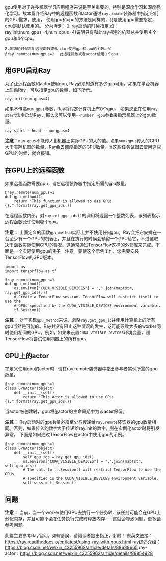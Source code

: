﻿gpu使用对于许多机器学习应用程序来说是至关重要的，特别是深度学习和深度强化学习。故本篇介绍Ray中的远程函数和actor通过`ray.remote`装饰器中指定它们的GPU需求，使用。
 使用gpu和cpu的方法是同样的，只是使用gpu需要指定，cpu是默认使用的。
 分为两步：１.ray启动的时候指定.如：ray.init(num_gpus=4,num_cpus=4)说明只有和此ray相连的机器总共使用４个gpu和4个cpu。
 	
	2.装饰的时候声明远程函数或者actor使用gpu和cpu的个数。如@ray.remote(num_gpus=1)　此远程函数或者actor使用１个gpu.

## 用GPU启动Ray
为了让远程函数和actor使用gpu, Ray必须知道有多少gpu可用。如果在单台机器上启动Ray，可以指定gpu的数量，如下所示。
```
ray.init(num_gpus=4)
```
如果不传递`num_gpus`参数，Ray将假定计算机上有0个gpu。
如果您正在使用`ray start`命令启动Ray，那么您可以使用`--number -gpu`参数来指示机器上的gpu数量。

```
ray start --head --num-gpus=4
```
**注意：**`num-gpus`不能传入比机器上实际GPU的大的值。如果`num-gpus`传入的GPU大于实际机器的数量，Ray会去调度指定的GPU数量，当这些任务试图去使用这些GPU的时候，就会报错。

## 在GPU上的远程函数
如果远程函数需要gpu，请在远程装饰器中指定所需的gpu数量。

```
@ray.remote(num_gpus=1)
def gpu_method():
    return "This function is allowed to use GPUs {}.".format(ray.get_gpu_ids())
```

在远程函数内部，对`ray.get_gpu_ids()`的调用将返回一个整数列表，该列表指示远程函数允许使用哪个gpu。

**注意：** 上面定义的函数`gpu_method`实际上并不使用任何gpu。Ray会把它安排在一台至少有一个GPU的机器上，并且在执行的时候会预留一个GPU给它，不过这取决于函数实际使用GPU的情况。这通常通过TensorFlow这样的外部库来完成。下面是一个实际使用gpu的例子。注意，要使这个示例工作，您需要安装TensorFlow的GPU版本。

```
import os
import tensorflow as tf

@ray.remote(num_gpus=1)
def gpu_method():
    os.environ["CUDA_VISIBLE_DEVICES"] = ",".join(map(str, ray.get_gpu_ids()))
    # Create a TensorFlow session. TensorFlow will restrict itself to use the
    # GPUs specified by the CUDA_VISIBLE_DEVICES environment variable.
    tf.Session()
```
**注意：** 对于实现`gpu_method`来说，忽略`ray.get_gpu_id`并使用计算机上的所有gpu当然是可能的。Ray并没有阻止这种情况的发生，这可能导致太多的worker同时使用相同的GPU。例如，如果未设置`CUDA_VISIBLE_DEVICES`环境变量，则TensorFlow将尝试使用机器上的所有gpu。

## GPU上的actor
在定义使用gpu的actor时，请在ray.remote装饰器中指出参与者实例所需的gpu数量。

```
@ray.remote(num_gpus=1)
class GPUActor(object):
    def __init__(self):
        return "This actor is allowed to use GPUs {}.".format(ray.get_gpu_ids())
```
当actor被创建时，gpu将在actor的生命周期中为该actor保留。

**注意：** Ray启动时的gpu数量必须至少与传递给`ray.remote`装饰器的gpu数量相同。否则，如果传入的数字大于传递给ray.init的数字，则在实例化actor时将引发异常。
下面是如何通过TensorFlow在actor中使用gpu的示例。

```
@ray.remote(num_gpus=1)
class GPUActor(object):
    def __init__(self):
        self.gpu_ids = ray.get_gpu_ids()
        os.environ["CUDA_VISIBLE_DEVICES"] = ",".join(map(str, self.gpu_ids))
        # The call to tf.Session() will restrict TensorFlow to use the GPUs
        # specified in the CUDA_VISIBLE_DEVICES environment variable.
        self.sess = tf.Session()
```

## 问题

**注意：** 当前，当一个worker使用GPU去执行一个任务时，该任务可能会在GPU上分配内存，并且可能不会在任务执行完成时释放内存----这就会导致问题。更多[请参考问题](https://github.com/ray-project/ray/issues/616)。


此篇主要参考Ray官网，如有错误，请阅读者提出指正，谢谢！
原英文链接：https://ray.readthedocs.io/en/latest/using-ray-with-gpus.html
ray综述介绍：https://blog.csdn.net/weixin_43255962/article/details/88689665
ray-actor：https://blog.csdn.net/weixin_43255962/article/details/88854928 




